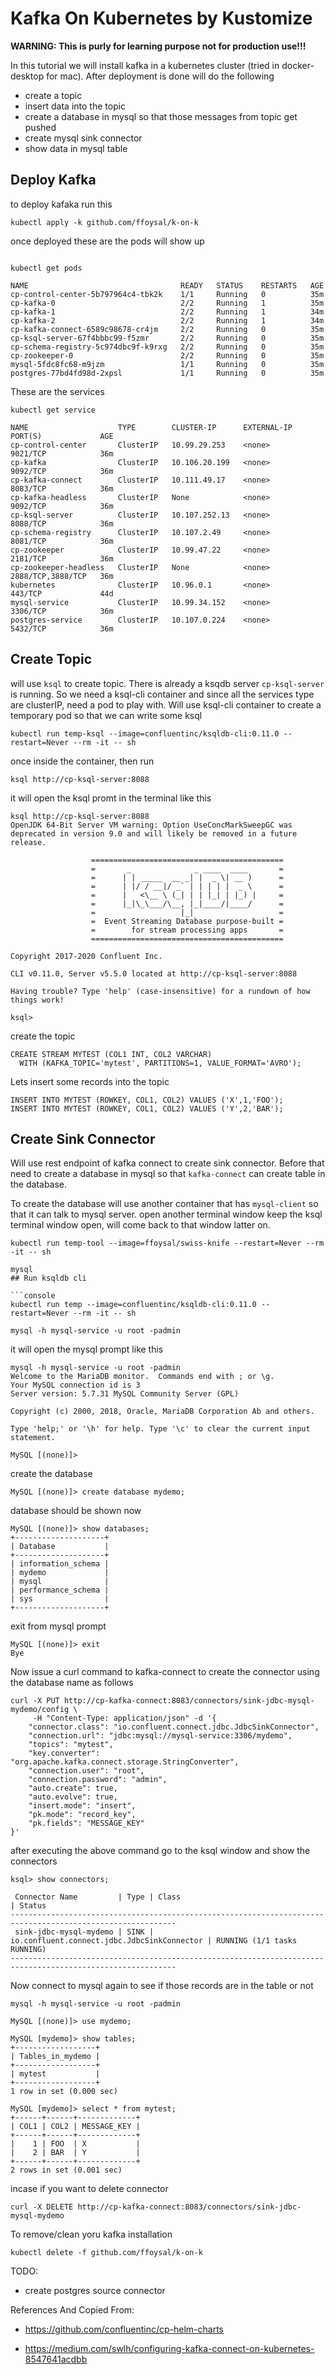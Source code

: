 # Kafka On Kubernetes by Kustomize

**WARNING: This is purly for learning purpose not for production use!!!**

In this tutorial we will install kafka in a kubernetes cluster (tried in docker-desktop for mac). After deployment is done will do the following

- create a topic
- insert data into the topic
- create a database in mysql so that those messages from topic get pushed
- create mysql sink connector
- show data in mysql table

## Deploy Kafka

to deploy kafaka run this

```console
kubectl apply -k github.com/ffoysal/k-on-k
```

once deployed these are the pods will show up

```console

kubectl get pods

NAME                                  READY   STATUS    RESTARTS   AGE
cp-control-center-5b797964c4-tbk2k    1/1     Running   0          35m
cp-kafka-0                            2/2     Running   1          35m
cp-kafka-1                            2/2     Running   1          34m
cp-kafka-2                            2/2     Running   1          34m
cp-kafka-connect-6589c98678-cr4jm     2/2     Running   0          35m
cp-ksql-server-67f4bbbc99-f5zmr       2/2     Running   0          35m
cp-schema-registry-5c974dbc9f-k9rxg   2/2     Running   0          35m
cp-zookeeper-0                        2/2     Running   0          35m
mysql-5fdc8fc68-m9jzm                 1/1     Running   0          35m
postgres-77bd4fd98d-2xpsl             1/1     Running   0          35m
```

These are the services

```console
kubectl get service

NAME                    TYPE        CLUSTER-IP      EXTERNAL-IP   PORT(S)             AGE
cp-control-center       ClusterIP   10.99.29.253    <none>        9021/TCP            36m
cp-kafka                ClusterIP   10.106.20.199   <none>        9092/TCP            36m
cp-kafka-connect        ClusterIP   10.111.49.17    <none>        8083/TCP            36m
cp-kafka-headless       ClusterIP   None            <none>        9092/TCP            36m
cp-ksql-server          ClusterIP   10.107.252.13   <none>        8088/TCP            36m
cp-schema-registry      ClusterIP   10.107.2.49     <none>        8081/TCP            36m
cp-zookeeper            ClusterIP   10.99.47.22     <none>        2181/TCP            36m
cp-zookeeper-headless   ClusterIP   None            <none>        2888/TCP,3888/TCP   36m
kubernetes              ClusterIP   10.96.0.1       <none>        443/TCP             44d
mysql-service           ClusterIP   10.99.34.152    <none>        3306/TCP            36m
postgres-service        ClusterIP   10.107.0.224    <none>        5432/TCP            36m
```

## Create Topic

will use `ksql` to create topic. There is already a ksqdb server `cp-ksql-server` is running. So we need a ksql-cli container and since all the services type are clusterIP, need a pod to play with. Will use ksql-cli container to create a temporary pod so that we can write some ksql

```console
kubectl run temp-ksql --image=confluentinc/ksqldb-cli:0.11.0 --restart=Never --rm -it -- sh
```

once inside the container, then run

```console
ksql http://cp-ksql-server:8088
```

it will open the ksql promt in the terminal like this

```console
ksql http://cp-ksql-server:8088
OpenJDK 64-Bit Server VM warning: Option UseConcMarkSweepGC was deprecated in version 9.0 and will likely be removed in a future release.

                  ===========================================
                  =       _              _ ____  ____       =
                  =      | | _____  __ _| |  _ \| __ )      =
                  =      | |/ / __|/ _` | | | | |  _ \      =
                  =      |   <\__ \ (_| | | |_| | |_) |     =
                  =      |_|\_\___/\__, |_|____/|____/      =
                  =                   |_|                   =
                  =  Event Streaming Database purpose-built =
                  =        for stream processing apps       =
                  ===========================================

Copyright 2017-2020 Confluent Inc.

CLI v0.11.0, Server v5.5.0 located at http://cp-ksql-server:8088

Having trouble? Type 'help' (case-insensitive) for a rundown of how things work!

ksql>
```

create the topic

```console
CREATE STREAM MYTEST (COL1 INT, COL2 VARCHAR)
  WITH (KAFKA_TOPIC='mytest', PARTITIONS=1, VALUE_FORMAT='AVRO');
```

Lets insert some records into the topic

```console
INSERT INTO MYTEST (ROWKEY, COL1, COL2) VALUES ('X',1,'FOO');
INSERT INTO MYTEST (ROWKEY, COL1, COL2) VALUES ('Y',2,'BAR');
```

## Create Sink Connector

Will use rest endpoint of kafka connect to create sink connector. Before that need to create a database in mysql so that `kafka-connect` can create table in the database.

To create the database will use another container that has `mysql-client` so that it can talk to mysql server. open another terminal window keep the ksql terminal window open, will come back to that window latter on.

```console
kubectl run temp-tool --image=ffoysal/swiss-knife --restart=Never --rm -it -- sh

mysql
## Run ksqldb cli

```console
kubectl run temp --image=confluentinc/ksqldb-cli:0.11.0 --restart=Never --rm -it -- sh

mysql -h mysql-service -u root -padmin
```

it will open the mysql prompt like this

```console
mysql -h mysql-service -u root -padmin
Welcome to the MariaDB monitor.  Commands end with ; or \g.
Your MySQL connection id is 3
Server version: 5.7.31 MySQL Community Server (GPL)

Copyright (c) 2000, 2018, Oracle, MariaDB Corporation Ab and others.

Type 'help;' or '\h' for help. Type '\c' to clear the current input statement.

MySQL [(none)]>
```

create the database

```console
MySQL [(none)]> create database mydemo;
```

database should be shown now

```console
MySQL [(none)]> show databases;
+--------------------+
| Database           |
+--------------------+
| information_schema |
| mydemo             |
| mysql              |
| performance_schema |
| sys                |
+--------------------+
```

exit from mysql prompt

```console
MySQL [(none)]> exit
Bye
```

Now issue a curl command to kafka-connect to create the connector using the database name as follows

```console
curl -X PUT http://cp-kafka-connect:8083/connectors/sink-jdbc-mysql-mydemo/config \
     -H "Content-Type: application/json" -d '{
    "connector.class": "io.confluent.connect.jdbc.JdbcSinkConnector",
    "connection.url": "jdbc:mysql://mysql-service:3306/mydemo",
    "topics": "mytest",
    "key.converter": "org.apache.kafka.connect.storage.StringConverter",
    "connection.user": "root",
    "connection.password": "admin",
    "auto.create": true,
    "auto.evolve": true,
    "insert.mode": "insert",
    "pk.mode": "record_key",
    "pk.fields": "MESSAGE_KEY"
}'
```

after executing the above command go to the ksql window and show the connectors

```console
ksql> show connectors;

 Connector Name         | Type | Class                                       | Status
-----------------------------------------------------------------------------------------------------------
 sink-jdbc-mysql-mydemo | SINK | io.confluent.connect.jdbc.JdbcSinkConnector | RUNNING (1/1 tasks RUNNING)
-----------------------------------------------------------------------------------------------------------
```

Now connect to mysql again to see if those records are in the table or not

```console
mysql -h mysql-service -u root -padmin

MySQL [(none)]> use mydemo;

MySQL [mydemo]> show tables;
+------------------+
| Tables_in_mydemo |
+------------------+
| mytest           |
+------------------+
1 row in set (0.000 sec)

MySQL [mydemo]> select * from mytest;
+------+------+-------------+
| COL1 | COL2 | MESSAGE_KEY |
+------+------+-------------+
|    1 | FOO  | X           |
|    2 | BAR  | Y           |
+------+------+-------------+
2 rows in set (0.001 sec)

```

incase if you want to delete connector

```console
curl -X DELETE http://cp-kafka-connect:8083/connectors/sink-jdbc-mysql-mydemo
```

To remove/clean yoru kafka installation

```console
kubectl delete -f github.com/ffoysal/k-on-k
```

TODO:

- create postgres source connector

References And Copied From:

- https://github.com/confluentinc/cp-helm-charts

- https://medium.com/swlh/configuring-kafka-connect-on-kubernetes-8547641acdbb
